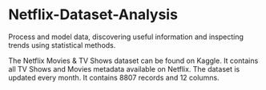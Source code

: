 # Netflix-Dataset-Analysis
Process and model data, discovering useful information and inspecting trends using statistical methods.




The Netflix Movies & TV Shows dataset can be found on Kaggle. It contains all TV Shows and Movies metadata available on Netflix. The dataset is updated every month. It contains 8807 records and 12 columns.

